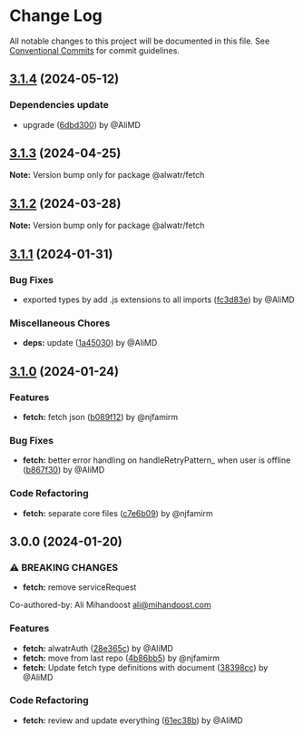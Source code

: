 # Change Log

All notable changes to this project will be documented in this file.
See [Conventional Commits](https://conventionalcommits.org) for commit guidelines.

## [3.1.4](https://github.com/Alwatr/nanolib/compare/@alwatr/fetch@3.1.3...@alwatr/fetch@3.1.4) (2024-05-12)

### Dependencies update

* upgrade ([6dbd300](https://github.com/Alwatr/nanolib/commit/6dbd300642c9bcc9e7d0b281e244bf1b06eb1c38)) by @AliMD

## [3.1.3](https://github.com/Alwatr/nanolib/compare/@alwatr/fetch@3.1.2...@alwatr/fetch@3.1.3) (2024-04-25)

**Note:** Version bump only for package @alwatr/fetch

## [3.1.2](https://github.com/Alwatr/nanolib/compare/@alwatr/fetch@3.1.1...@alwatr/fetch@3.1.2) (2024-03-28)

**Note:** Version bump only for package @alwatr/fetch

## [3.1.1](https://github.com/Alwatr/nanolib/compare/@alwatr/fetch@3.1.0...@alwatr/fetch@3.1.1) (2024-01-31)

### Bug Fixes

* exported types by add .js extensions to all imports ([fc3d83e](https://github.com/Alwatr/nanolib/commit/fc3d83e8f375da97ba276314b2e6966aa82c9b3f)) by @AliMD

### Miscellaneous Chores

* **deps:** update ([1a45030](https://github.com/Alwatr/nanolib/commit/1a450305440b710a300787d4ca24b1ed8c6a39d7)) by @AliMD

## [3.1.0](https://github.com/Alwatr/nanolib/compare/@alwatr/fetch@3.0.0...@alwatr/fetch@3.1.0) (2024-01-24)

### Features

- **fetch:** fetch json ([b089f12](https://github.com/Alwatr/nanolib/commit/b089f12cef6f1f3b60bc7559dc5e9b8b63c57273)) by @njfamirm

### Bug Fixes

- **fetch:** better error handling on handleRetryPattern\_ when user is offline ([b867f30](https://github.com/Alwatr/nanolib/commit/b867f30b3eba529ec1aae0026f0ded252ce54332)) by @AliMD

### Code Refactoring

- **fetch:** separate core files ([c7e6b09](https://github.com/Alwatr/nanolib/commit/c7e6b096d747f868a2a1bfde1ffd3fd2a64dc7f3)) by @njfamirm

## 3.0.0 (2024-01-20)

### ⚠ BREAKING CHANGES

- **fetch:** remove serviceRequest

Co-authored-by: Ali Mihandoost <ali@mihandoost.com>

### Features

- **fetch:** alwatrAuth ([28e365c](https://github.com/Alwatr/nanolib/commit/28e365c839b0ea80060c0f44ed4dc4473468d5c4)) by @AliMD
- **fetch:** move from last repo ([4b86bb5](https://github.com/Alwatr/nanolib/commit/4b86bb542af296c91bc1db36b4e08fdbad501db2)) by @njfamirm
- **fetch:** Update fetch type definitions with document ([38398cc](https://github.com/Alwatr/nanolib/commit/38398cc33f311a569a53cc3e06c3191e17dbd45b)) by @AliMD

### Code Refactoring

- **fetch:** review and update everything ([61ec38b](https://github.com/Alwatr/nanolib/commit/61ec38b2fde28ba26a7973fcd60a30c861faf4dd)) by @AliMD
